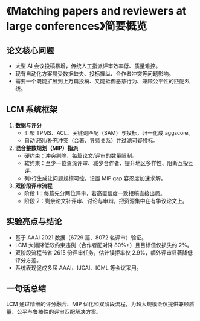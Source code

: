 # 《Matching papers and reviewers at large conferences》简要概览

## 论文核心问题
- 大型 AI 会议投稿暴增，传统人工指派评审效率低、质量难控。
- 现有自动化方案易受数据缺失、投标操纵、合作者冲突等问题影响。
- 需要一个既能扩展到上万篇投稿、又能抵御恶意行为、兼顾公平性的匹配系统。

## LCM 系统框架
1. **数据与评分**
   - 汇聚 TPMS、ACL、关键词匹配（SAM）与投标，归一化成 aggscore。
   - 自动识别/补充冲突（合著、导师关系）并过滤可疑投标。
2. **混合整数规划（MIP）指派**
   - 硬约束：冲突剔除、每篇论文/评审的数量限制。
   - 软约束：至少一位资深评审、减少合作者、提升地区多样性、阻断互投互评。
   - 列/行生成让问题规模可控，设置 MIP gap 容忍度加速求解。
3. **双阶段评审流程**
   - 阶段 1：每篇先分两位评审，若高置信度一致拒稿直接出局。
   - 阶段 2：剩余论文补评审、讨论与申辩，把资源集中在有争议论文上。

## 实验亮点与结论
- 基于 AAAI 2021 数据（6729 篇、8072 名评审）验证。
- LCM 大幅降低软约束违例（合作者配对降 80%+）且目标值仅损失约 2%。
- 双阶段流程节省 2615 份评审任务，估计误拒率仅 2.9%，额外评审显著降低评分方差。
- 系统表现促成多届 AAAI、IJCAI、ICML 等会议采用。

## 一句话总结
LCM 通过精细的评分融合、MIP 优化和双阶段流程，为超大规模会议提供兼顾质量、公平与鲁棒性的评审匹配解决方案。